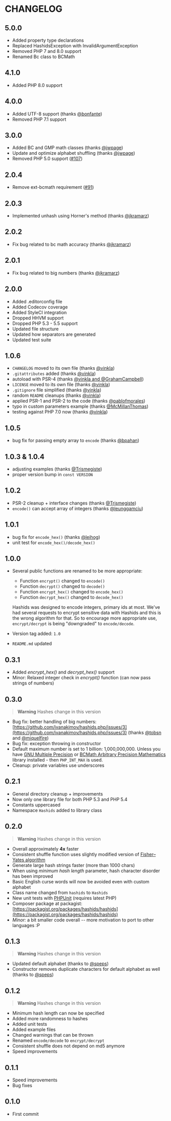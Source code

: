 # CHANGELOG

## 5.0.0

- Added property type declarations
- Replaced HashidsException with InvalidArgumentException
- Removed PHP 7 and 8.0 support
- Renamed Bc class to BCMath

## 4.1.0

- Added PHP 8.0 support

## 4.0.0

- Added UTF-8 support (thanks [@bonfante](https://github.com/ivanakimov/hashids.php/pull/128))
- Removed PHP 7.1 support

## 3.0.0

- Added BC and GMP math classes (thanks [@jwpage](https://github.com/ivanakimov/hashids.php/pull/106))
- Update and optimize alphabet shuffling (thanks [@jwpage](https://github.com/ivanakimov/hashids.php/pull/105))
- Removed PHP 5.0 support ([#107](https://github.com/ivanakimov/hashids.php/pull/107))

## 2.0.4

- Remove ext-bcmath requirement ([#91](https://github.com/ivanakimov/hashids.php/pull/91))

## 2.0.3

- Implemented unhash using Horner's method (thanks [@jkramarz](https://github.com/ivanakimov/hashids.php/pull/80))

## 2.0.2

- Fix bug related to bc math accuracy (thanks [@jkramarz](https://github.com/ivanakimov/hashids.php/pull/79))

## 2.0.1

- Fix bug related to big numbers (thanks [@jkramarz](https://github.com/ivanakimov/hashids.php/pull/75))

## 2.0.0

- Added .editorconfig file
- Added Codecov coverage
- Added StyleCI integration
- Dropped HHVM support
- Dropped PHP 5.3 - 5.5 support
- Updated file structure
- Updated how separators are generated
- Updated test suite

## 1.0.6

- `CHANGELOG` moved to its own file (thanks [@vinkla](https://github.com/ivanakimov/hashids.php/pull/41))
- `.gitattributes` added (thanks [@vinkla](https://github.com/ivanakimov/hashids.php/pull/40))
- autoload with PSR-4 (thanks [@vinkla and @GrahamCampbell](https://github.com/ivanakimov/hashids.php/pull/43))
- `LICENSE` moved to its own file (thanks [@vinkla](https://github.com/ivanakimov/hashids.php/pull/44))
- `.gitignore` file simplified (thanks [@vinkla](https://github.com/ivanakimov/hashids.php/pull/45))
- random `README` cleanups (thanks [@vinkla](https://github.com/ivanakimov/hashids.php/pull/46))
- applied PSR-1 and PSR-2 to the code (thanks [@pablofmorales](https://github.com/ivanakimov/hashids.php/pull/51))
- typo in custom parameters example (thanks [@McMillanThomas](https://github.com/ivanakimov/hashids.php/pull/52))
- testing against PHP 7.0 now (thanks [@vinkla](https://github.com/ivanakimov/hashids.php/pull/54))

## 1.0.5

- bug fix for passing empty array to `encode` (thanks [@bpahan](https://github.com/ivanakimov/hashids.php/issues/32))

## 1.0.3 & 1.0.4

- adjusting examples (thanks [@Trismegiste](https://github.com/ivanakimov/hashids.php/pull/28))
- proper version bump in `const VERSION`

## 1.0.2

- PSR-2 cleanup + interface changes (thanks [@Trismegiste](https://github.com/ivanakimov/hashids.php/pull/23))
- `encode()` can accept array of integers (thanks [@leunggamciu](https://github.com/ivanakimov/hashids.php/pull/24))

## 1.0.1

- bug fix for `encode_hex()` (thanks [@leihog](https://github.com/ivanakimov/hashids.php/pull/20))
- unit test for `encode_hex()/decode_hex()`

## 1.0.0

- Several public functions are renamed to be more appropriate:
    - Function `encrypt()` changed to `encode()`
    - Function `decrypt()` changed to `decode()`
    - Function `encrypt_hex()` changed to `encode_hex()`
    - Function `decrypt_hex()` changed to `decode_hex()`

    Hashids was designed to encode integers, primary ids at most. We've had several requests to encrypt sensitive data with Hashids and this is the wrong algorithm for that. So to encourage more appropriate use, `encrypt/decrypt` is being "downgraded" to `encode/decode`.

- Version tag added: `1.0`
- `README.md` updated

## 0.3.1

- Added *encrypt_hex()* and *decrypt_hex()* support
- Minor: Relaxed integer check in *encrypt()* function (can now pass strings of numbers)

## 0.3.0

> **Warning** Hashes change in this version

- Bug fix: better handling of big numbers: [https://github.com/ivanakimov/hashids.php/issues/3](https://github.com/ivanakimov/hashids.php/issues/3) (thanks [@tobsn](https://github.com/tobsn) and [@miquelfire](https://github.com/miquelfire))
- Bug fix: exception throwing in constructor
- Default maximum number is set to 1 billion: 1,000,000,000. Unless you have [GNU Multiple Precision](https://www.php.net/manual/en/book.gmp.php) or [BCMath Arbitrary Precision Mathematics](https://www.php.net/manual/en/book.bc.php) library installed - then `PHP_INT_MAX` is used.
- Cleanup: private variables use underscores

## 0.2.1

- General directory cleanup + improvements
- Now only one library file for both PHP 5.3 and PHP 5.4
- Constants uppercased
- Namespace `Hashids` added to library class

## 0.2.0

> **Warning** Hashes change in this version

- Overall approximately **4x** faster
- Consistent shuffle function uses slightly modified version of [Fisher–Yates algorithm](https://en.m.wikipedia.org/wiki/Fisher%E2%80%93Yates_shuffle#The_modern_algorithm)
- Generate large hash strings faster (more than 1000 chars)
- When using _minimum hash length_ parameter, hash character disorder has been improved
- Basic English curse words will now be avoided even with custom alphabet
- Class name changed from `hashids` to `Hashids`
- New unit tests with [PHPUnit](https://github.com/sebastianbergmann/phpunit/) (requires latest PHP)
- Composer package at packagist: [https://packagist.org/packages/hashids/hashids](https://packagist.org/packages/hashids/hashids)
- _Minor:_ a bit smaller code overall -- more motivation to port to other languages :P

## 0.1.3

> **Warning** Hashes change in this version

- Updated default alphabet (thanks to [@speps](https://github.com/speps))
- Constructor removes duplicate characters for default alphabet as well (thanks to [@speps](https://github.com/speps))

## 0.1.2

> **Warning** Hashes change in this version

- Minimum hash length can now be specified
- Added more randomness to hashes
- Added unit tests
- Added example files
- Changed warnings that can be thrown
- Renamed `encode/decode` to `encrypt/decrypt`
- Consistent shuffle does not depend on md5 anymore
- Speed improvements

## 0.1.1

- Speed improvements
- Bug fixes

## 0.1.0

- First commit
